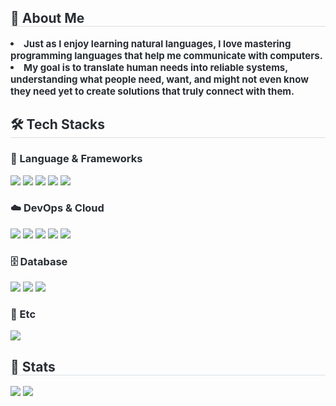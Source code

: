 
<div style="text-align: left;"> 
    <h2 style="border-bottom: 1px solid #d8dee4; color: #282d33;"> 👋 About Me </h2>  
    <div style="font-weight: 700; font-size: 15px; text-align: left; color: #282d33;"> <li> Just as I enjoy learning natural languages, I love mastering programming languages that help me communicate with computers.</li><li> My goal is to translate human needs into reliable systems, understanding what people need, want, and might not even know they need yet to create solutions that truly connect with them. </div> 
    </div>
    <div style="text-align: left;">
      <h2 style="border-bottom: 1px solid #d8dee4; color: #282d33;"> 🛠️ Tech Stacks </h2>
<h3 style="color: #282d33;">🚀 Language & Frameworks</h3>
<div style="text-align: left;">
    <img src="https://img.shields.io/badge/Spring Boot-6DB33F?style=flat&logo=Spring Boot&logoColor=white">
    <img src="https://img.shields.io/badge/Java-007396?style=flat&logo=Java&logoColor=white">
    <img src="https://img.shields.io/badge/Vue.js-4FC08D?style=flat&logo=Vue.js&logoColor=white">
    <img src="https://img.shields.io/badge/Tailwind CSS-06B6D4?style=flat&logo=Tailwind CSS&logoColor=white">
    <img src="https://img.shields.io/badge/Javascript-F7DF1E?style=flat&logo=Javascript&logoColor=white">
</div> 
<h3 style="color: #282d33;">☁️ DevOps & Cloud</h3>
<div style="text-align: left;">
    <img src="https://img.shields.io/badge/Amazon AWS-232F3E?style=flat&logo=Amazon AWS&logoColor=white">
    <img src="https://img.shields.io/badge/Google Cloud Platform-4285F4?style=flat&logo=Google Cloud&logoColor=white">
    <img src="https://img.shields.io/badge/Jenkins-D24939?style=flat&logo=Jenkins&logoColor=white">
    <img src="https://img.shields.io/badge/Git-F05032?style=flat&logo=Git&logoColor=white">
    <img src="https://img.shields.io/badge/RabbitMQ-FF6600?style=flat&logo=RabbitMQ&logoColor=white">
</div>
<h3 style="color: #282d33;">🗄️ Database</h3>
<div style="text-align: left;">
    <img src="https://img.shields.io/badge/MySQL-4479A1?style=flat&logo=MySQL&logoColor=white">
    <img src="https://img.shields.io/badge/MongoDB-47A248?style=flat&logo=MongoDB&logoColor=white">
    <img src="https://img.shields.io/badge/Redis-DC382D?style=flat&logo=Redis&logoColor=white">
</div>
<h3 style="color: #282d33;">📌 Etc</h3>
<div style="text-align: left;">
    <img src="https://img.shields.io/badge/Notion-000000?style=flat&logo=Notion&logoColor=white">
</div>
    </div>
    <div style="text-align: left;"> 
    <h2 style="border-bottom: 1px solid #d8dee4; color: #282d33;"> 🏅 Stats </h2> <div style="text-align: left;"> <img src="https://github-readme-stats.vercel.app/api?username=handsone-u&custom_title=handsone-u's Github Stat&bg_color=180,000000,&title_color=000000&text_color=000000"
        /> <img src="https://github-readme-stats.vercel.app/api/top-langs/?username=handsone-u&layout=compact&bg_color=180,000000,&title_color=000000&text_color=000000"
          /> </div> 
    </div>
    
